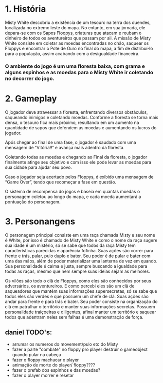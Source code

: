 # 1. História
Misty White descobriu a existência de um tesouro na terra dos duendes, localizada no extremo leste do mapa. No entanto, em sua jornada, ele depara-se com os Sapos Floopys, criaturas que atacam e roubam o dinheiro de todos os aventureiros que passam por ali. 
A missão de Misty White consiste em coletar as moedas encontradas no chão, saquear os Floppys e encontrar o Pote de Ouro no final do mapa, a fim de distribuí-lo para a população, assim acabando com a desigualdade financeira.

### O ambiente do jogo é um uma floresta baixa, com grama e alguns espinhos e as moedas para o Misty White ir coletando no decorrer do jogo.

# 2. Gameplay
O jogador deve atravessar a floresta, enfrentando diversos obstáculos, saqueando inimigos e coletando moedas. Conforme a floresta se torna mais densa, o tesouro fica mais próximo, resultando em um aumento na quantidade de sapos que defendem as moedas e aumentando os lucros do jogador. 

Após chegar ao final de uma fase, o jogador é saudado com uma mensagem de “Vitória!!” e avança mais adentro da floresta.

Coletando todas as moedas e chegando ao Final da floresta, o jogador finalmente atinge seu objetivo e com isso ele pode levar as moedas para sua cidade para ajudar seu povo.

Caso o jogador seja acertado pelos Floppys, é exibido uma mensagem de “Game Over”, tendo que recomeçar a fase em questão.

O sistema de recompensa do jogos e baseia em quantas moedas o personagem coletou ao longo do mapa, e cada moeda aumentará a pontuação do personagem.

# 3. Personangens

O personagem principal consiste em uma raça chamada Misty e seu nome é White, por isso é chamado de Misty White e como o nome da raça sugere sua idade é um mistério, só se sabe que todos da raça Misty tem características parecidas e aparência fofinha.
Suas ações são correr para frente e trás, pular, pulo duplo e bater.
Seu poder é de pular e bater com uma das mãos, além de poder materializar uma lanterna de vez em quando.
Sua personalidade é calma e justa, sempre buscando a igualdade para todas as raças, mesmo que nem sempre suas ideias sejam as melhores.

Os vilões são todo o clã de Floppys, como eles são conhecidos por seus adversários, os aventureiros. E como percebi eles são um clã de saqueadores que mantém suas informações supersecretas, só se sabe que todos eles são verdes e que possuem um chefe de clã.
Suas ações são andar para frente e para trás e bater.
Seu poder consiste na organização do clã em patrulhar o território e manter suas informações secretas.
Possuem personalidade traiçoeiras e diligentes, afinal manter um território e saquear todos que adentram neles sem falhas é uma demonstração de força.

## daniel TODO's:
- arrumar os numeros do movement/pulo etc do Misty  
- fazer a parte "combate" no floppy pro player destruir o gameobject quando pular na cabeça
- fazer o floppy machucar o player
- animação de morte do player/ floppy????
- fazer o prefab dos espinhos e das moedas?
- fazer o player morrer e resetar
